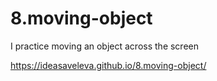 # 8.moving-object

I practice moving an object across the screen

https://ideasaveleva.github.io/8.moving-object/
